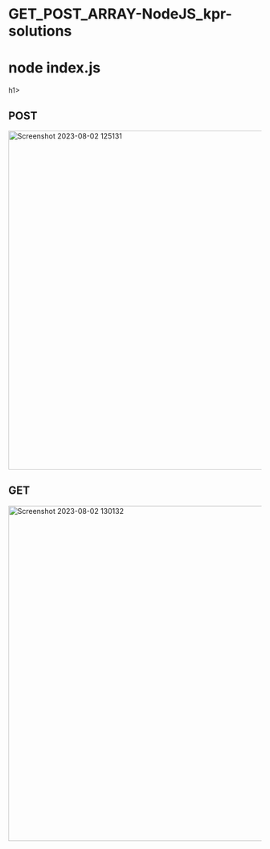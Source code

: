 # GET_POST_ARRAY-NodeJS_kpr-solutions
<h1>node index.js</h1>h1>
<h2>POST</h2>
<img width="673" alt="Screenshot 2023-08-02 125131" src="https://github.com/Velsundar/GET_POST_ARRAY-NodeJS_kpr-solutions/assets/120903410/c236df9e-527c-4dc6-a622-bf9c3bdbef85">
<h2>GET</h2>
<img width="666" alt="Screenshot 2023-08-02 130132" src="https://github.com/Velsundar/GET_POST_ARRAY-NodeJS_kpr-solutions/assets/120903410/40494d75-6dbd-4295-8a28-5553252ce3f6">
